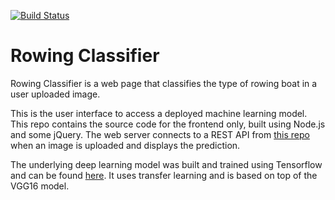 [![Build Status](https://travis-ci.org/michael-diggin/rowingclassifier-frontend.svg?branch=master)](https://travis-ci.org/michael-diggin/rowingclassifier-frontend)
# Rowing Classifier
Rowing Classifier is a web page that classifies the type of rowing boat in a user uploaded image. 

This is the user interface to access a deployed machine learning model. This repo contains the source code for the frontend only, built using Node.js and some jQuery. The web server connects to a REST API from [this repo](https://github.com/michael-diggin/rowingclassifier-backend) when an image is uploaded and displays the prediction. 

The underlying deep learning model was built and trained using Tensorflow and can be found [here](https://github.com/mdiggin/rowing-classifier). It uses transfer learning and is based on top of the VGG16 model. 
